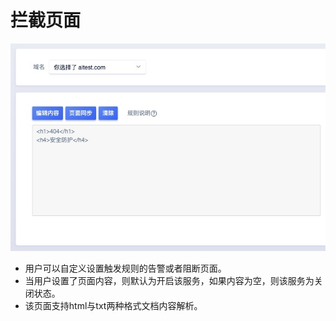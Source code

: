 # 
# 拦截页面
![](/images/15971466732152.jpg)

- 用户可以自定义设置触发规则的告警或者阻断页面。
- 当用户设置了页面内容，则默认为开启该服务，如果内容为空，则该服务为关闭状态。
- 该页面支持html与txt两种格式文档内容解析。